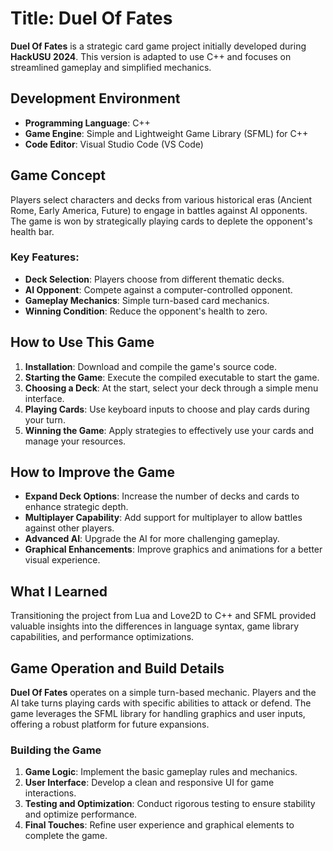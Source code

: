 
# Title: Duel Of Fates

**Duel Of Fates** is a strategic card game project initially developed during **HackUSU 2024**. This version is adapted to use C++ and focuses on streamlined gameplay and simplified mechanics.

## Development Environment

- **Programming Language**: C++
- **Game Engine**: Simple and Lightweight Game Library (SFML) for C++
- **Code Editor**: Visual Studio Code (VS Code)

## Game Concept

Players select characters and decks from various historical eras (Ancient Rome, Early America, Future) to engage in battles against AI opponents. The game is won by strategically playing cards to deplete the opponent's health bar.

### Key Features:

- **Deck Selection**: Players choose from different thematic decks.
- **AI Opponent**: Compete against a computer-controlled opponent.
- **Gameplay Mechanics**: Simple turn-based card mechanics.
- **Winning Condition**: Reduce the opponent's health to zero.

## How to Use This Game

1. **Installation**: Download and compile the game's source code.
2. **Starting the Game**: Execute the compiled executable to start the game.
3. **Choosing a Deck**: At the start, select your deck through a simple menu interface.
4. **Playing Cards**: Use keyboard inputs to choose and play cards during your turn.
5. **Winning the Game**: Apply strategies to effectively use your cards and manage your resources.

## How to Improve the Game

- **Expand Deck Options**: Increase the number of decks and cards to enhance strategic depth.
- **Multiplayer Capability**: Add support for multiplayer to allow battles against other players.
- **Advanced AI**: Upgrade the AI for more challenging gameplay.
- **Graphical Enhancements**: Improve graphics and animations for a better visual experience.

## What I Learned

Transitioning the project from Lua and Love2D to C++ and SFML provided valuable insights into the differences in language syntax, game library capabilities, and performance optimizations.

## Game Operation and Build Details

**Duel Of Fates** operates on a simple turn-based mechanic. Players and the AI take turns playing cards with specific abilities to attack or defend. The game leverages the SFML library for handling graphics and user inputs, offering a robust platform for future expansions.

### Building the Game

1. **Game Logic**: Implement the basic gameplay rules and mechanics.
2. **User Interface**: Develop a clean and responsive UI for game interactions.
3. **Testing and Optimization**: Conduct rigorous testing to ensure stability and optimize performance.
4. **Final Touches**: Refine user experience and graphical elements to complete the game.
